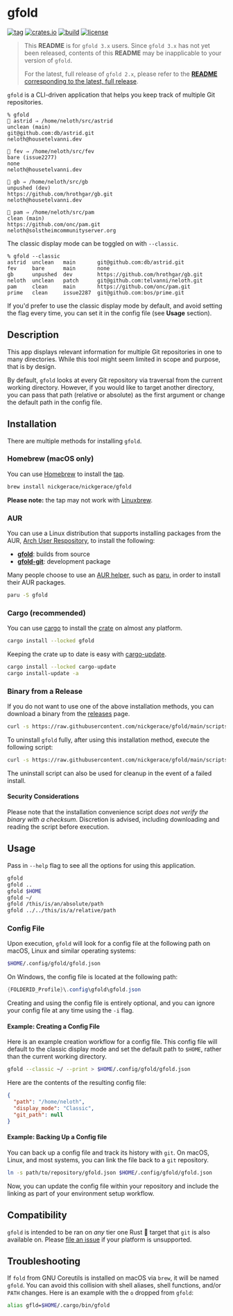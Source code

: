 # gfold

[![tag](https://img.shields.io/github/v/tag/nickgerace/gfold?sort=semver&logo=github&label=version&style=flat-square&color=blue)](https://github.com/nickgerace/gfold/releases/latest)
[![crates.io](https://img.shields.io/crates/v/gfold?style=flat-square&logo=rust&color=orange)](https://crates.io/crates/gfold)
[![build](https://img.shields.io/github/workflow/status/nickgerace/gfold/merge/main?style=flat-square)](https://github.com/nickgerace/gfold/actions?query=workflow%3Amerge+branch%3Amain)
[![license](https://img.shields.io/github/license/nickgerace/gfold?style=flat-square&color=purple)](./LICENSE)

> This **README** is for `gfold 3.x` users.
> Since `gfold 3.x` has not yet been released, contents of this **README** may be inapplicable to your version of `gfold`.
>
> For the latest, full release of `gfold 2.x`, please refer to the [**README** corresponding to the latest, full release](https://github.com/nickgerace/gfold/blob/2.0.2/README.md).

`gfold` is a CLI-driven application that helps you keep track of multiple Git repositories.

```
% gfold
📡 astrid ⇒ /home/neloth/src/astrid
unclean (main)
git@github.com:db/astrid.git
neloth@housetelvanni.dev

📡 fev ⇒ /home/neloth/src/fev
bare (issue2277)
none
neloth@housetelvanni.dev

📡 gb ⇒ /home/neloth/src/gb
unpushed (dev)
https://github.com/hrothgar/gb.git
neloth@housetelvanni.dev

📡 pam ⇒ /home/neloth/src/pam
clean (main)
https://github.com/onc/pam.git
neloth@solstheimcommunityserver.org
```

The classic display mode can be toggled on with `--classic`.

```
% gfold --classic
astrid  unclean   main       git@github.com:db/astrid.git
fev     bare      main       none
gb      unpushed  dev        https://github.com/hrothgar/gb.git
neloth  unclean   patch      git@github.com:telvanni/neloth.git
pam     clean     main       https://github.com/onc/pam.git
prime   clean     issue2287  git@github.com:bos/prime.git
```

If you'd prefer to use the classic display mode by default, and avoid setting the flag every time, you can set it in the config file (see **Usage** section).

## Description

This app displays relevant information for multiple Git repositories in one to many directories.
While this tool might seem limited in scope and purpose, that is by design.

By default, `gfold` looks at every Git repository via traversal from the current working directory.
However, if you would like to target another directory, you can pass that path (relative or absolute) as the first argument or change the default path in the config file.

## Installation

There are multiple methods for installing `gfold`.

### Homebrew (macOS only)

You can use [Homebrew](https://brew.sh) to install the [tap](https://github.com/nickgerace/homebrew-nickgerace/blob/main/Formula/gfold.rb).

```bash
brew install nickgerace/nickgerace/gfold
```

**Please note:** the tap may not work with [Linuxbrew](https://docs.brew.sh/Homebrew-on-Linux).

### AUR

You can use a Linux distribution that supports installing packages from the AUR, [Arch User Respository](https://aur.archlinux.org/), to install the following:

- [**gfold**](https://aur.archlinux.org/packages/gfold/): builds from source
- [**gfold-git**](https://aur.archlinux.org/packages/gfold-git/): development package

Many people choose to use an [AUR helper](https://wiki.archlinux.org/index.php/AUR_helpers), such as [paru](https://github.com/Morganamilo/paru), in order to install their AUR packages.

```bash
paru -S gfold
```

### Cargo (recommended)

You can use [cargo](https://crates.io) to install the [crate](https://crates.io/crates/gfold) on almost any platform.

```bash
cargo install --locked gfold
```

Keeping the crate up to date is easy with [cargo-update](https://crates.io/crates/cargo-update).

```bash
cargo install --locked cargo-update
cargo install-update -a
```

### Binary from a Release

If you do not want to use one of the above installation methods, you can download a binary from the [releases](https://github.com/nickgerace/gfold/releases) page.

```bash
curl -s https://raw.githubusercontent.com/nickgerace/gfold/main/scripts/install.sh | bash
```

To uninstall `gfold` fully, after using this installation method, execute the following script:

```bash
curl -s https://raw.githubusercontent.com/nickgerace/gfold/main/scripts/uninstall.sh | bash
```

The uninstall script can also be used for cleanup in the event of a failed install.

#### Security Considerations

Please note that the installation convenience script _does not verify the binary with a checksum_.
Discretion is advised, including downloading and reading the script before execution.

## Usage

Pass in `--help` flag to see all the options for using this application.

```bash
gfold
gfold ..
gfold $HOME
gfold ~/
gfold /this/is/an/absolute/path
gfold ../../this/is/a/relative/path
```

### Config File

Upon execution, `gfold` will look for a config file at the following path on macOS, Linux and similar operating systems:

```bash
$HOME/.config/gfold/gfold.json
```

On Windows, the config file is located at the following path:

```powershell
{FOLDERID_Profile}\.config\gfold\gfold.json
```

Creating and using the config file is entirely optional, and you can ignore your config file at any time using the `-i` flag.

#### Example: Creating a Config File

Here is an example creation workflow for a config file.
This config file will default to the classic display mode and set the default path to `$HOME`, rather than the current working directory.

```bash
gfold --classic ~/ --print > $HOME/.config/gfold/gfold.json
```

Here are the contents of the resulting config file:

```json
{
  "path": "/home/neloth",
  "display_mode": "Classic",
  "git_path": null
}
```

#### Example: Backing Up a Config file

You can back up a config file and track its history with `git`.
On macOS, Linux, and most systems, you can link the file back to a `git` repository.

```bash
ln -s path/to/repository/gfold.json $HOME/.config/gfold/gfold.json
```

Now, you can update the config file within your repository and include the linking as part of your environment setup workflow.

## Compatibility

`gfold` is intended to be ran on *any* tier one Rust 🦀 target that `git` is also available on.
Please [file an issue](https://github.com/nickgerace/gfold/issues) if your platform is unsupported.

## Troubleshooting

If `fold` from GNU Coreutils is installed on macOS via `brew`, it will be named `gfold`.
You can avoid this collision with shell aliases, shell functions, and/or `PATH` changes.
Here is an example with the `o` dropped from `gfold`:

```bash
alias gfld=$HOME/.cargo/bin/gfold
```
